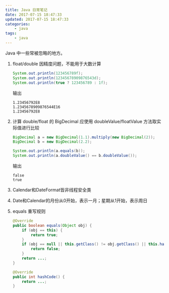 ```yaml
---
title: Java 日常笔记
date: 2017-07-15 18:47:33
updated: 2017-07-15 18:47:33
categories:
    - java
tags:
    - java
---
```

Java 中一些常被忽略的地方。
<!-- more -->

1. float/double 因精度问题，不能用于大数计算
    ```java
    System.out.println(123456789f); 
    System.out.println(12345678909876543d);
    System.out.println(true ? 123456789 : 1f);
    ```
    输出
    ```console
    1.23456792E8
    1.2345678909876544E16
    1.23456792E8
    ```

1. 计算 double/float 的 BigDecimal 应使用 doubleValue/floatValue 方法取实际值进行比较
    ```java
    BigDecimal a = new BigDecimal(1.1).multiply(new BigDecimal(2));
    BigDecimal b = new BigDecimal(2.2);

    System.out.println(a.equals(b));
    System.out.println(a.doubleValue() == b.doubleValue());
    ```
    输出
    ```console
    false
    true
    ```

1. Calendar和DateFormat皆非线程安全类

1. Date和Calendar的月份从0开始，表示一月；星期从1开始，表示周日

1. equals 重写规则
    ```java
    @Override
    public boolean equals(Object obj) {
        if (obj == this) {
            return true;
        }
        if (obj == null || this.getClass() != obj.getClass() || this.hashCode() != obj.hashCode()) {
            return false;
        }
        return ...;
    }

    @Override
    public int hashCode() {
        return ...;
    }
    ```
